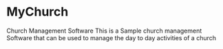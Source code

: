 # MyChurch
Church Management Software
This is a Sample church management Software that can be used to manage the day to day activities of a church
